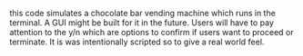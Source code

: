 this code simulates a chocolate bar vending machine which runs in the terminal.
A GUI might be built for it in the future. 
Users will have to pay attention to the y/n which are options to confirm if users want to proceed or terminate. 
It is was intentionally scripted so to give a real world feel.
